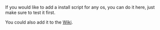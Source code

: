 If you would like to add a install script for any os, you can do it here, just make sure to test it first.

You could also add it to the [Wiki](https://github.com/robiot/rustcat/wiki/Installation-Guide).
